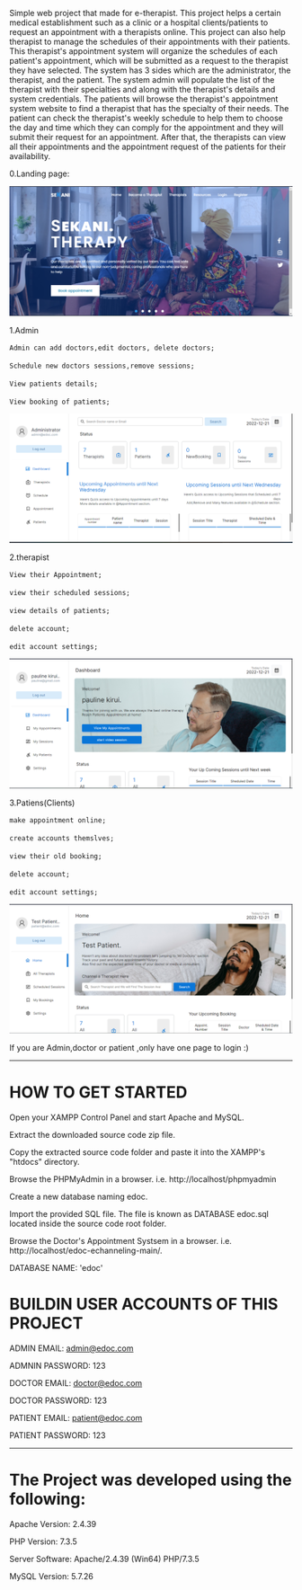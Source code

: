 


Simple web project that made for e-therapist.
This project helps a certain medical establishment such as a clinic or a hospital clients/patients to request an appointment with a therapists online. This project can also help therapist to manage the schedules of their appointments with their patients. This therapist's appointment system will organize the schedules of each patient's appointment, which will be submitted as a request to the therapist they have selected. The system has 3 sides which are the administrator, the therapist, and the patient. The system admin will populate the list of the therapist with their specialties and along with the therapist's details and system credentials. The patients will browse the therapist's appointment system website to find a therapist that has the specialty of their needs. The patient can check the therapist's weekly schedule to help them to choose the day and time which they can comply for the appointment and they will submit their request for an appointment. After that, the therapists can view all their appointments and the appointment request of the patients for their availability.


0.Landing page:

 ![](https://github.com/Stephenkimani27/doc/blob/cfe23cae515c4e1aea1f90ca8879611c04d84a6c/Screenshots/sekani1.png)



  1.Admin
  
  
    Admin can add doctors,edit doctors, delete doctors;
    
    Schedule new doctors sessions,remove sessions;
    
    View patients details;
    
    View booking of patients;
    
    
    
  ![](https://github.com/Stephenkimani27/doc/blob/cfe23cae515c4e1aea1f90ca8879611c04d84a6c/Screenshots/sekani5.png)

    
 
 
  2.therapist
  
  
    View their Appointment;
    
    view their scheduled sessions;
    
    view details of patients;
    
    delete account;
    
    edit account settings;
    
![](https://github.com/Stephenkimani27/doc/blob/b17eab30bdd144ec55f5e823fd4cc6a57080a9c2/Screenshots/sekani4.png)
    
  3.Patiens(Clients)
  
  
    make appointment online;
    
    create accounts themslves;
    
    view their old booking;
    
    delete account;
    
    edit account settings;
    
    
![](https://github.com/Stephenkimani27/doc/blob/b17eab30bdd144ec55f5e823fd4cc6a57080a9c2/Screenshots/sekani3.png)  
    
If you are Admin,doctor or patient ,only have one page to login :)

  
-----------------------------------------------


# HOW TO GET STARTED

Open your XAMPP Control Panel and start Apache and MySQL.

Extract the downloaded source code zip file.

Copy the extracted source code folder and paste it into the XAMPP's "htdocs" directory.

Browse the PHPMyAdmin in a browser. i.e. http://localhost/phpmyadmin

Create a new database naming edoc.

Import the provided SQL file. The file is known as DATABASE edoc.sql located inside the source code root folder.

Browse the Doctor's Appointment Systsem in a browser. i.e. http://localhost/edoc-echanneling-main/.














DATABASE NAME: 'edoc'

# BUILDIN USER ACCOUNTS OF THIS PROJECT

ADMIN EMAIL:		admin@edoc.com

ADMNIN PASSWORD:	123


DOCTOR EMAIL:		doctor@edoc.com

DOCTOR PASSWORD:	123


PATIENT EMAIL:		patient@edoc.com

PATIENT PASSWORD:	123





---------------------------------------
# The Project was developed using the following:

Apache Version: 	2.4.39

PHP Version: 		7.3.5

Server Software: 	Apache/2.4.39 (Win64) PHP/7.3.5

MySQL Version: 		5.7.26







